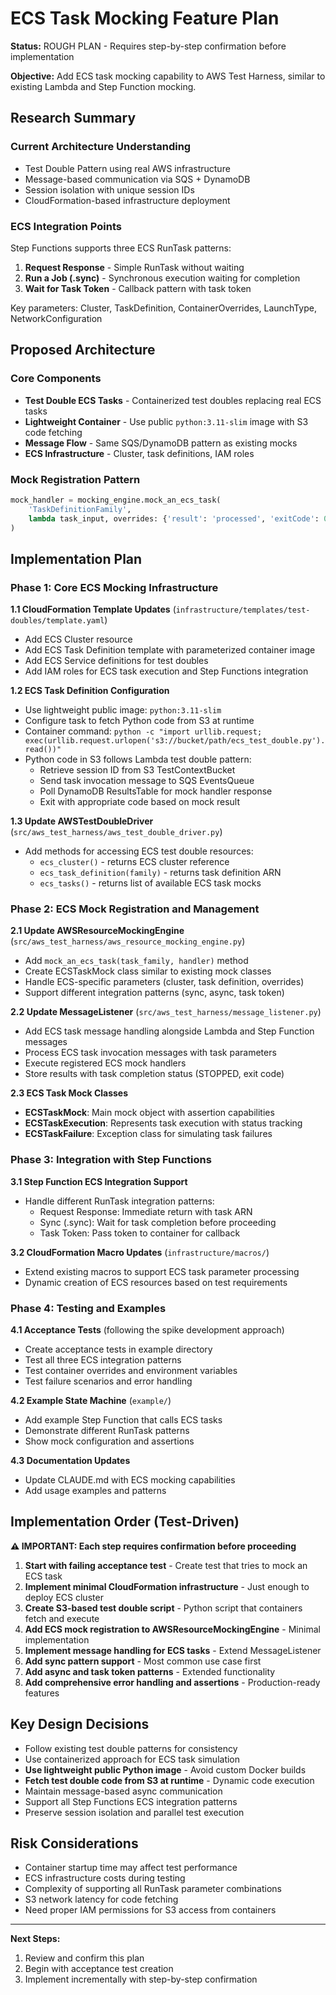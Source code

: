 # ECS Task Mocking Feature Plan

**Status:** ROUGH PLAN - Requires step-by-step confirmation before implementation

**Objective:** Add ECS task mocking capability to AWS Test Harness, similar to existing Lambda and Step Function mocking.

## Research Summary

### Current Architecture Understanding
- Test Double Pattern using real AWS infrastructure
- Message-based communication via SQS + DynamoDB
- Session isolation with unique session IDs
- CloudFormation-based infrastructure deployment

### ECS Integration Points
Step Functions supports three ECS RunTask patterns:
1. **Request Response** - Simple RunTask without waiting
2. **Run a Job (.sync)** - Synchronous execution waiting for completion
3. **Wait for Task Token** - Callback pattern with task token

Key parameters: Cluster, TaskDefinition, ContainerOverrides, LaunchType, NetworkConfiguration

## Proposed Architecture

### Core Components
- **Test Double ECS Tasks** - Containerized test doubles replacing real ECS tasks
- **Lightweight Container** - Use public `python:3.11-slim` image with S3 code fetching
- **Message Flow** - Same SQS/DynamoDB pattern as existing mocks
- **ECS Infrastructure** - Cluster, task definitions, IAM roles

### Mock Registration Pattern
```python
mock_handler = mocking_engine.mock_an_ecs_task(
    'TaskDefinitionFamily', 
    lambda task_input, overrides: {'result': 'processed', 'exitCode': 0}
)
```

## Implementation Plan

### Phase 1: Core ECS Mocking Infrastructure

**1.1 CloudFormation Template Updates** (`infrastructure/templates/test-doubles/template.yaml`)
- Add ECS Cluster resource
- Add ECS Task Definition template with parameterized container image
- Add ECS Service definitions for test doubles
- Add IAM roles for ECS task execution and Step Functions integration

**1.2 ECS Task Definition Configuration**
- Use lightweight public image: `python:3.11-slim`
- Configure task to fetch Python code from S3 at runtime
- Container command: `python -c "import urllib.request; exec(urllib.request.urlopen('s3://bucket/path/ecs_test_double.py').read())"`
- Python code in S3 follows Lambda test double pattern:
  - Retrieve session ID from S3 TestContextBucket
  - Send task invocation message to SQS EventsQueue
  - Poll DynamoDB ResultsTable for mock handler response
  - Exit with appropriate code based on mock result

**1.3 Update AWSTestDoubleDriver** (`src/aws_test_harness/aws_test_double_driver.py`)
- Add methods for accessing ECS test double resources:
  - `ecs_cluster()` - returns ECS cluster reference
  - `ecs_task_definition(family)` - returns task definition ARN
  - `ecs_tasks()` - returns list of available ECS task mocks

### Phase 2: ECS Mock Registration and Management

**2.1 Update AWSResourceMockingEngine** (`src/aws_test_harness/aws_resource_mocking_engine.py`)
- Add `mock_an_ecs_task(task_family, handler)` method
- Create ECSTaskMock class similar to existing mock classes
- Handle ECS-specific parameters (cluster, task definition, overrides)
- Support different integration patterns (sync, async, task token)

**2.2 Update MessageListener** (`src/aws_test_harness/message_listener.py`)
- Add ECS task message handling alongside Lambda and Step Function messages
- Process ECS task invocation messages with task parameters
- Execute registered ECS mock handlers
- Store results with task completion status (STOPPED, exit code)

**2.3 ECS Task Mock Classes**
- **ECSTaskMock**: Main mock object with assertion capabilities
- **ECSTaskExecution**: Represents task execution with status tracking
- **ECSTaskFailure**: Exception class for simulating task failures

### Phase 3: Integration with Step Functions

**3.1 Step Function ECS Integration Support**
- Handle different RunTask integration patterns:
  - Request Response: Immediate return with task ARN
  - Sync (.sync): Wait for task completion before proceeding
  - Task Token: Pass token to container for callback

**3.2 CloudFormation Macro Updates** (`infrastructure/macros/`)
- Extend existing macros to support ECS task parameter processing
- Dynamic creation of ECS resources based on test requirements

### Phase 4: Testing and Examples

**4.1 Acceptance Tests** (following the spike development approach)
- Create acceptance tests in example directory
- Test all three ECS integration patterns
- Test container overrides and environment variables
- Test failure scenarios and error handling

**4.2 Example State Machine** (`example/`)
- Add example Step Function that calls ECS tasks
- Demonstrate different RunTask patterns
- Show mock configuration and assertions

**4.3 Documentation Updates**
- Update CLAUDE.md with ECS mocking capabilities
- Add usage examples and patterns

## Implementation Order (Test-Driven)

**⚠️ IMPORTANT: Each step requires confirmation before proceeding**

1. **Start with failing acceptance test** - Create test that tries to mock an ECS task
2. **Implement minimal CloudFormation infrastructure** - Just enough to deploy ECS cluster
3. **Create S3-based test double script** - Python script that containers fetch and execute
4. **Add ECS mock registration to AWSResourceMockingEngine** - Minimal implementation
5. **Implement message handling for ECS tasks** - Extend MessageListener
6. **Add sync pattern support** - Most common use case first
7. **Add async and task token patterns** - Extended functionality
8. **Add comprehensive error handling and assertions** - Production-ready features

## Key Design Decisions

- Follow existing test double patterns for consistency
- Use containerized approach for ECS task simulation
- **Use lightweight public Python image** - Avoid custom Docker builds
- **Fetch test double code from S3 at runtime** - Dynamic code execution
- Maintain message-based async communication
- Support all Step Functions ECS integration patterns
- Preserve session isolation and parallel test execution

## Risk Considerations

- Container startup time may affect test performance
- ECS infrastructure costs during testing
- Complexity of supporting all RunTask parameter combinations
- S3 network latency for code fetching
- Need proper IAM permissions for S3 access from containers

---

**Next Steps:** 
1. Review and confirm this plan
2. Begin with acceptance test creation
3. Implement incrementally with step-by-step confirmation